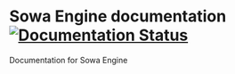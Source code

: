 # Sowa Engine documentation <br> [![Documentation Status](https://readthedocs.org/projects/sowa-engine/badge/?version=latest)](https://sowa-engine.readthedocs.io/en/latest/?badge=latest)

Documentation for Sowa Engine
